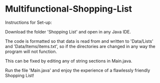 # Multifunctional-Shopping-List
Instructions for Set-up:

Download the folder 'Shopping List' and open in any Java IDE.

The code is formatted so that data is read from and written to 'Data/Lists' and 'Data/Items/items.txt', so if the directories are changed in any way the program will not function. 

This can be fixed by editing any of string sections in Main.java.

Run the file 'Main.java' and enjoy the experience of a flawlessly friendly Shopping List!

